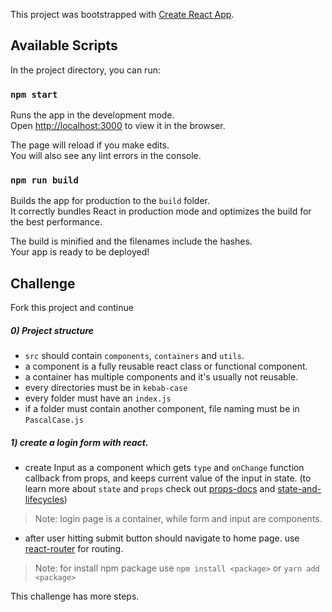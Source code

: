 This project was bootstrapped with [Create React App](https://github.com/facebook/create-react-app).

## Available Scripts

In the project directory, you can run:

### `npm start`

Runs the app in the development mode.<br>
Open [http://localhost:3000](http://localhost:3000) to view it in the browser.

The page will reload if you make edits.<br>
You will also see any lint errors in the console.

### `npm run build`

Builds the app for production to the `build` folder.<br>
It correctly bundles React in production mode and optimizes the build for the best performance.

The build is minified and the filenames include the hashes.<br>
Your app is ready to be deployed!


## Challenge

Fork this project and continue 


##### 0) Project structure

- `src` should contain `components`, `containers` and `utils`.
- a component is a fully reusable react class or functional component.
- a container has multiple components and it's usually not reusable.
- every directories must be in `kebab-case`
- every folder must have an `index.js`
- if a folder must contain another component, file naming must be in `PascalCase.js`


##### 1) create a login form with react.

- create Input as a component which gets `type` and `onChange` function callback from props, and keeps current value of the input in state. (to learn more about `state` and `props` check out [props-docs](https://reactjs.org/docs/components-and-props.html#rendering-a-component) and [state-and-lifecycles](https://reactjs.org/docs/state-and-lifecycle.html))

> Note: login page is a container, while form and input are components.



- after user hitting submit button should navigate to home page. use [react-router](https://reacttraining.com/react-router/web/guides/quick-start) for routing.

> Note: for install npm package use `npm install <package>` or `yarn add <package>`


This challenge has more steps.

